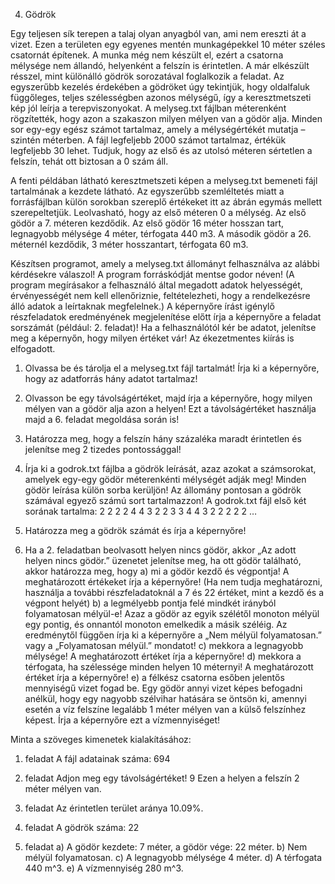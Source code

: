 4. Gödrök
   
Egy teljesen sík terepen a talaj olyan anyagból van, ami nem ereszti át a vizet. 
Ezen a területen egy egyenes mentén munkagépekkel 10 méter széles csatornát építenek. 
A munka még nem készült el, ezért a csatorna mélysége nem állandó, helyenként a felszín is érintetlen.
A már elkészült résszel, mint különálló gödrök sorozatával foglalkozik a feladat. 
Az egyszerűbb kezelés érdekében a gödröket úgy tekintjük, hogy oldalfaluk függőleges, teljes szélességben 
azonos mélységű, így a keresztmetszeti kép jól leírja a terepviszonyokat.
A melyseg.txt fájlban méterenként rögzítették, hogy azon a szakaszon milyen mélyen van a gödör alja.
Minden sor egy-egy egész számot tartalmaz, amely a mélységértékét mutatja – szintén méterben. 
A fájl legfeljebb 2000 számot tartalmaz, értékük legfeljebb 30 lehet. Tudjuk, hogy az első és az
utolsó méteren sértetlen a felszín, tehát ott biztosan a 0 szám áll.

A fenti példában látható keresztmetszeti képen a melyseg.txt bemeneti fájl tartalmának a
kezdete látható. Az egyszerűbb szemléltetés miatt a forrásfájlban külön sorokban szereplő
értékeket itt az ábrán egymás mellett szerepeltetjük. Leolvasható, hogy az első méteren 0 a
mélység. Az első gödör a 7. méteren kezdődik. Az első gödör 16 méter hosszan tart, legnagyobb
mélysége 4 méter, térfogata 440 m3.
A második gödör a 26. méternél kezdődik, 3 méter hosszantart, térfogata 60 m3.

Készítsen programot, amely a melyseg.txt állományt felhasználva az alábbi kérdésekre válaszol! 
A program forráskódját mentse godor néven! (A program megírásakor a felhasználó
által megadott adatok helyességét, érvényességét nem kell ellenőriznie, feltételezheti, hogy a
rendelkezésre álló adatok a leírtaknak megfelelnek.)
A képernyőre írást igénylő részfeladatok eredményének megjelenítése előtt írja a képernyőre
a feladat sorszámát (például: 2. feladat)! Ha a felhasználótól kér be adatot, jelenítse meg a
képernyőn, hogy milyen értéket vár! Az ékezetmentes kiírás is elfogadott.

1. Olvassa be és tárolja el a melyseg.txt fájl tartalmát! Írja ki a képernyőre, hogy az
adatforrás hány adatot tartalmaz!

2. Olvasson be egy távolságértéket, majd írja a képernyőre, hogy milyen mélyen van a gödör
alja azon a helyen! Ezt a távolságértéket használja majd a 6. feladat megoldása során is!

3. Határozza meg, hogy a felszín hány százaléka maradt érintetlen és jelenítse meg 2 tizedes
pontossággal!

4. Írja ki a godrok.txt fájlba a gödrök leírását, azaz azokat a számsorokat, amelyek egy-egy
gödör méterenkénti mélységét adják meg! Minden gödör leírása külön sorba kerüljön! Az
állomány pontosan a gödrök számával egyező számú sort tartalmazzon!
A godrok.txt fájl első két sorának tartalma:
2 2 2 2 4 4 3 2 2 3 3 4 4 3 2 2
2 2 2
…

5. Határozza meg a gödrök számát és írja a képernyőre!
   
6. Ha a 2. feladatban beolvasott helyen nincs gödör, akkor „Az adott helyen nincs gödör.”
üzenetet jelenítse meg, ha ott gödör található, akkor határozza meg, hogy
a) mi a gödör kezdő és végpontja! A meghatározott értékeket írja a képernyőre!
(Ha nem tudja meghatározni, használja a további részfeladatoknál a 7 és 22
értéket, mint a kezdő és a végpont helyét)
b) a legmélyebb pontja felé mindkét irányból folyamatosan mélyül-e! Azaz a gödör
az egyik szélétől monoton mélyül egy pontig, és onnantól monoton emelkedik a
másik széléig. Az eredménytől függően írja ki a képernyőre a „Nem mélyül
folyamatosan.” vagy a „Folyamatosan mélyül.” mondatot!
c) mekkora a legnagyobb mélysége! A meghatározott értéket írja a képernyőre!
d) mekkora a térfogata, ha szélessége minden helyen 10 méternyi! A meghatározott
értéket írja a képernyőre!
e) a félkész csatorna esőben jelentős mennyiségű vizet fogad be. Egy gödör annyi
vizet képes befogadni anélkül, hogy egy nagyobb szélvihar hatására se öntsön
ki, amennyi esetén a víz felszíne legalább 1 méter mélyen van a külső felszínhez
képest. Írja a képernyőre ezt a vízmennyiséget!

Minta a szöveges kimenetek kialakításához:

1. feladat
A fájl adatainak száma: 694

2. feladat
Adjon meg egy távolságértéket! 9
Ezen a helyen a felszín 2 méter mélyen van.

3. feladat
Az érintetlen terület aránya 10.09%.

5. feladat
A gödrök száma: 22

6. feladat
a)
A gödör kezdete: 7 méter, a gödör vége: 22 méter.
b)
Nem mélyül folyamatosan.
c)
A legnagyobb mélysége 4 méter.
d)
A térfogata 440 m^3.
e)
A vízmennyiség 280 m^3. 
